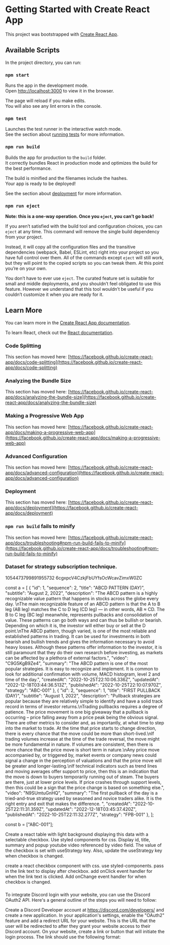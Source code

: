 # Getting Started with Create React App

This project was bootstrapped with [Create React App](https://github.com/facebook/create-react-app).

## Available Scripts

In the project directory, you can run:

### `npm start`

Runs the app in the development mode.\
Open [http://localhost:3000](http://localhost:3000) to view it in the browser.

The page will reload if you make edits.\
You will also see any lint errors in the console.

### `npm test`

Launches the test runner in the interactive watch mode.\
See the section about [running tests](https://facebook.github.io/create-react-app/docs/running-tests) for more information.

### `npm run build`

Builds the app for production to the `build` folder.\
It correctly bundles React in production mode and optimizes the build for the best performance.

The build is minified and the filenames include the hashes.\
Your app is ready to be deployed!

See the section about [deployment](https://facebook.github.io/create-react-app/docs/deployment) for more information.

### `npm run eject`

**Note: this is a one-way operation. Once you `eject`, you can’t go back!**

If you aren’t satisfied with the build tool and configuration choices, you can `eject` at any time. This command will remove the single build dependency from your project.

Instead, it will copy all the configuration files and the transitive dependencies (webpack, Babel, ESLint, etc) right into your project so you have full control over them. All of the commands except `eject` will still work, but they will point to the copied scripts so you can tweak them. At this point you’re on your own.

You don’t have to ever use `eject`. The curated feature set is suitable for small and middle deployments, and you shouldn’t feel obligated to use this feature. However we understand that this tool wouldn’t be useful if you couldn’t customize it when you are ready for it.

## Learn More

You can learn more in the [Create React App documentation](https://facebook.github.io/create-react-app/docs/getting-started).

To learn React, check out the [React documentation](https://reactjs.org/).

### Code Splitting

This section has moved here: [https://facebook.github.io/create-react-app/docs/code-splitting](https://facebook.github.io/create-react-app/docs/code-splitting)

### Analyzing the Bundle Size

This section has moved here: [https://facebook.github.io/create-react-app/docs/analyzing-the-bundle-size](https://facebook.github.io/create-react-app/docs/analyzing-the-bundle-size)

### Making a Progressive Web App

This section has moved here: [https://facebook.github.io/create-react-app/docs/making-a-progressive-web-app](https://facebook.github.io/create-react-app/docs/making-a-progressive-web-app)

### Advanced Configuration

This section has moved here: [https://facebook.github.io/create-react-app/docs/advanced-configuration](https://facebook.github.io/create-react-app/docs/advanced-configuration)

### Deployment

This section has moved here: [https://facebook.github.io/create-react-app/docs/deployment](https://facebook.github.io/create-react-app/docs/deployment)

### `npm run build` fails to minify

This section has moved here: [https://facebook.github.io/create-react-app/docs/troubleshooting#npm-run-build-fails-to-minify](https://facebook.github.io/create-react-app/docs/troubleshooting#npm-run-build-fails-to-minify)


### Dataset for strategy subscription technique.
1054473799891955732
6cgxpcV4CzkjFbUYfsOcWcavZimxW0ZC

const a = [
    {
        "id": 1,
        "sequence": 2,
        "title": "ABCD PATTERN (DAY)",
        "subtitle": "August 2, 2022",
        "description": "The ABCD pattern is a highly recognizable value pattern that happens in stocks across the globe every day. \nThe main recognizable feature of an ABCD pattern is that the A to B leg (AB leg) matches the C to D leg (CD leg) — in other words, AB ≈ CD. The B to C leg (BC leg) meanwhile, represents pullbacks and consolidation of value. These patterns can go both ways and can thus be bullish or bearish. Depending on which it is, the investor will either buy or sell at the D point.\nThe ABCD pattern, though varied, is one of the most reliable and established patterns in trading. It can be used for investments in both bearish and bullish trends and gives the information necessary to avoid heavy losses. Although these patterns offer information to the investor, it is still paramount that they do their own research before investing, as markets can be affected by a plethora of external factors.",
        "video": "C9G5KgB9Ze4",
        "summary": "The ABCD pattern is one of the most popular strategies.  It is easy to recognize and implement.  It is common to look for additional confirmation with volume, MACD histogram, level 2 and time of the day.",
        "createdAt": "2022-10-25T22:10:06.336Z",
        "updatedAt": "2022-12-18T03:44:36.513Z",
        "publishedAt": "2022-10-25T22:10:07.970Z",
        "strategy": "ABC-001"
    },
    {
        "id": 2,
        "sequence": 1,
        "title": "FIRST PULLBACK (DAY)",
        "subtitle": "August 1, 2022",
        "description": "Pullback strategies are popular because they are relatively simple to identify and have a solid track record in terms of investor returns.\nTrading pullbacks requires a degree of patience. The price movement is one big giveaway that a pullback is occurring – price falling away from a price peak being the obvious signal. There are other metrics to consider and, as importantly, at what time to step into the market to trade. At the time that price starts to change direction, there is every chance that the move could be more than short-lived.\nIf trading volumes increase at the time of the trade reversal, the move might be more fundamental in nature. If volumes are consistent, then there is more chance that the price move is short term in nature.\nAny price move accompanied by, or triggered by, market events or company news could signal a change in the perception of valuations and that the price move will be greater and longer-lasting.\nIf technical indicators such as trend lines and moving averages offer support to price, then this is an indication that the move is down to buyers temporarily running out of steam. The buyers are there, just at lower price levels. If price crashes through support levels, then this could be a sign that the price change is based on something else.",
        "video": "N9SUmtuGnHQ",
        "summary": "The first pullback of the day is a tried-and-true strategy used by seasoned and novice traders alike. It is the right entry and exit that makes the difference. ",
        "createdAt": "2022-10-25T22:11:31.359Z",
        "updatedAt": "2022-12-18T03:45:37.420Z",
        "publishedAt": "2022-10-25T22:11:32.277Z",
        "strategy": "FPB-001"
    },
];

const b = ["ABC-001"];

Create a react table with light background displaying this data with a selectable checkbox.  Use styled components for css.  Display id, title, summary and popup youtube video referenced by video field.  The value of the checkbox is set with useStrategy key.  Also, update the useStrategy key when checkbox is changed.


create a react checkbox component with css. use styled-components. pass in the link text to display after checkbox.  add onClick event handler for when the link text is clicked.  Add onChange event handler for when checkbox is changed.

### 

To integrate Discord login with your website, you can use the Discord OAuth2 API. Here's a general outline of the steps you will need to follow:

Create a Discord Developer account at https://discord.com/developers/ and create a new application.
In your application's settings, enable the "OAuth2" feature and add a redirect URL for your website. This is the URL that the user will be redirected to after they grant your website access to their Discord account.
On your website, create a link or button that will initiate the login process. The link should use the following format: